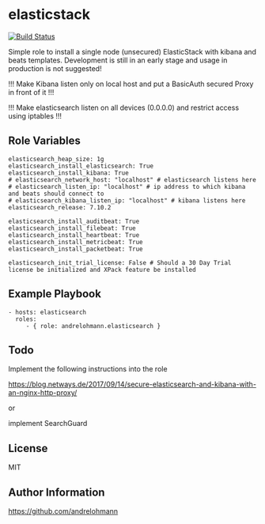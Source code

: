 elasticstack
============

[![Build Status](https://travis-ci.org/andrelohmann/ansible-role-elasticstack.svg?branch=master)](https://travis-ci.org/andrelohmann/ansible-role-elasticstack)

Simple role to install a single node (unsecured) ElasticStack with kibana and beats templates. Development is still in an early stage and usage in production is not suggested!

!!! Make Kibana listen only on local host and put a BasicAuth secured Proxy in front of it !!!

!!! Make elasticsearch listen on all devices (0.0.0.0) and restrict access using iptables !!!

Role Variables
--------------

    elasticsearch_heap_size: 1g
    elasticsearch_install_elasticsearch: True
    elasticsearch_install_kibana: True
    # elasticsearch_network_host: "localhost" # elasticsearch listens here
    # elasticsearch_listen_ip: "localhost" # ip address to which kibana and beats should connect to
    # elasticsearch_kibana_listen_ip: "localhost" # kibana listens here
    elasticsearch_release: 7.10.2

    elasticsearch_install_auditbeat: True
    elasticsearch_install_filebeat: True
    elasticsearch_install_heartbeat: True
    elasticsearch_install_metricbeat: True
    elasticsearch_install_packetbeat: True

    elasticsearch_init_trial_license: False # Should a 30 Day Trial license be initialized and XPack feature be installed

Example Playbook
----------------

    - hosts: elasticsearch
      roles:
         - { role: andrelohmann.elasticsearch }

Todo
----

Implement the following instructions into the role

https://blog.netways.de/2017/09/14/secure-elasticsearch-and-kibana-with-an-nginx-http-proxy/

or

implement SearchGuard

License
-------

MIT

Author Information
------------------

https://github.com/andrelohmann
